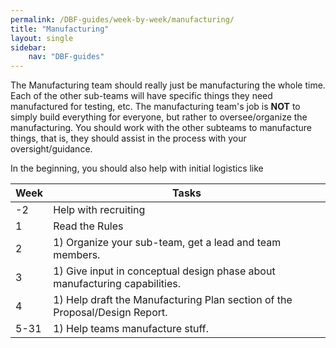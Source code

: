 ```yaml
---
permalink: /DBF-guides/week-by-week/manufacturing/
title: "Manufacturing"
layout: single
sidebar:
    nav: "DBF-guides"
---
```


The Manufacturing team should really just be manufacturing the whole time.  Each of the other sub-teams will have specific things they need manufactured for testing, etc.  The manufacturing team's job is **NOT** to simply build everything for everyone, but rather to oversee/organize the manufacturing.  You should work with the other subteams to manufacture things, that is, they should assist in the process with your oversight/guidance.

In the beginning, you should also help with initial  logistics like

| Week | Tasks |
|------|-------|
|-2 | Help with recruiting|
|1| Read the Rules|
|2| 1) Organize your sub-team, get a lead and team members. |
|3| 1) Give input in conceptual design phase about manufacturing capabilities. |
|4| 1) Help draft the Manufacturing Plan section of the Proposal/Design Report. |
|5-31| 1) Help teams manufacture stuff. |